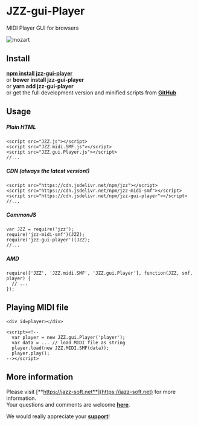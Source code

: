 # JZZ-gui-Player

MIDI Player GUI for browsers

![mozart](https://jazz-soft.github.io/img/jzzguiplayer.png)

## Install

[**npm install jzz-gui-player**](https://www.npmjs.com/package/jzz-gui-player)  
or **bower install jzz-gui-player**  
or **yarn add jzz-gui-player**  
or get the full development version and minified scripts from [**GitHub**](https://github.com/jazz-soft/JZZ-gui-Player)

## Usage

##### Plain HTML

    <script src="JZZ.js"></script>
    <script src="JZZ.midi.SMF.js"></script>
    <script src="JZZ.gui.Player.js"></script>
    //...

##### CDN (always the latest version!)

    <script src="https://cdn.jsdelivr.net/npm/jzz"></script>
    <script src="https://cdn.jsdelivr.net/npm/jzz-midi-smf"></script>
    <script src="https://cdn.jsdelivr.net/npm/jzz-gui-player"></script>
    //...

##### CommonJS

    var JZZ = require('jzz');
    require('jzz-midi-smf')(JZZ);
    require('jzz-gui-player')(JZZ);
    //...

##### AMD

    require(['JZZ', 'JZZ.midi.SMF', 'JZZ.gui.Player'], function(JZZ, smf, player) {
      // ...
    });

## Playing MIDI file

    <div id=player></div>

    <script><!--
      var player = new JZZ.gui.Player('player');
      var data = ... // load MIDI file as string
      player.load(new JZZ.MIDI.SMF(data));
      player.play();
    --></script>

## More information

Please visit [**https://jazz-soft.net**](https://jazz-soft.net) for more information.  
Your questions and comments are welcome [**here**](https://jazz-soft.org).

We would really appreciate your [**support**](https://jazz-soft.net/donate)!
